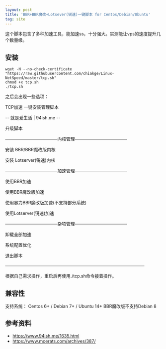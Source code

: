 ```yaml
---
layout: post
title: 'BBR+BBR魔改+Lotsever(锐速)一键脚本 for Centos/Debian/Ubuntu'
tag: site
---
```

这个脚本包含了多种加速工具，能加速ss，十分强大。实测能让vps的速度提升几个数量级。

## 安装

```
wget -N --no-check-certificate "https://raw.githubusercontent.com/chiakge/Linux-NetSpeed/master/tcp.sh"
chmod +x tcp.sh
./tcp.sh
```

之后会出现一些选项：

TCP加速 一键安装管理脚本

  -- 就是爱生活 | 94ish.me --  

升级脚本

————————————内核管理————————————

安装 BBR/BBR魔改版内核

安装 Lotserver(锐速)内核

————————————加速管理————————————

使用BBR加速

使用BBR魔改版加速

使用暴力BBR魔改版加速(不支持部分系统)

使用Lotserver(锐速)加速

————————————杂项管理————————————

卸载全部加速

系统配置优化

退出脚本

————————————————————————————————

根据自己需求操作，重启后再使用./tcp.sh命令接着操作。

## 兼容性
支持系统：
Centos 6+ / Debian 7+ / Ubuntu 14+
BBR魔改版不支持Debian 8

## 参考资料

- https://www.94ish.me/1635.html
- https://www.moerats.com/archives/387/
